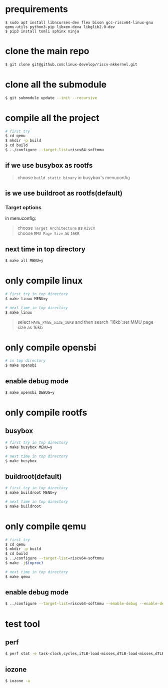# prequirements
```
$ sudo apt install libncurses-dev flex bison gcc-riscv64-linux-gnu qemu-utils python3-pip libxen-deva libglib2.0-dev
$ pip3 install tomli sphinx ninja
```

# clone the main repo
``` bash
$ git clone git@github.com:linux-develop/riscv-mkkernel.git
```

# clone all the submodule
``` bash
$ git submodule update --init --recursive
```

# compile all the project
``` bash
# first try
$ cd qemu
$ mkdir -p build
$ cd build
$ ../configure --target-list=riscv64-softmmu
```
## if we use busybox as rootfs
> choose `build static binary` in busybox's menuconfig

## is we use buildroot as rootfs(default)
### Target options
in menuconfig:
> choose `Target Architecture` as `RISCV`<BR>
> choose `MMU Page Size` as `16KB`

## next time in top directory
``` bash
$ make all MENU=y
```

# only compile linux
``` bash
# first try in top directory
$ make linux MENU=y

# next time in top directory
$ make linux
```
> select `HAVE_PAGE_SIZE_16KB` and then search '16kb':set MMU page size as 16kb

# only compile opensbi
``` bash
# in top directory
$ make opensbi
```

## enable debug mode
``` bash
$ make opensbi DEBUG=y
```

# only compile rootfs
## busybox
``` bash
# first try in top directory
$ make busybox MENU=y

# next time in top directory
$ make busybox
```

## buildroot(default)
``` bash
# first try in top directory
$ make buildroot MENU=y

# next time in top directory
$ make buildroot
```

# only compile qemu
``` bash
# first try
$ cd qemu
$ mkdir -p build
$ cd build
$ ../configure --target-list=riscv64-softmmu
$ make -j$(nproc)

# next time in top directory
$ make qemu
```

## enable debug mode
```bash
$ ../configure --target-list=riscv64-softmmu --enable-debug --enable-debug-tcg
```

# test tool
## perf
``` bash
$ perf stat -e task-clock,cycles,iTLB-load-misses,dTLB-load-misses,dTLB-store-misses,page-faults,major-faults,minor-faults,cpu-migrations test_01
```
## iozone
``` bash
$ iozone -a
```
